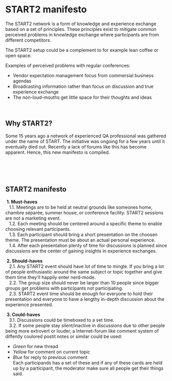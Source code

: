 # START2 manifesto
The START2 network is a form of knowledge and experience exchange based on a set of principles. These principles exist to mitigate common perceived problems in knowledge exchange where participants are from different competitors.

The START2 setup could be a complement to for example lean coffee or open space.

Examples of perceived problems with regular conferences:

* Vendor expectation management focus from commersial business agendas
* Broadcasting information rather than focus on discussion and true experience exchange
* The non-loud-mouths get little space for their thoughts and ideas

&nbsp;  

## Why START2?
Some 15 years ago a network of experienced QA professional was gathered under the name of START. The initiative was ongoing for a few years until it eventually died out. Recently a lack of forums like this has become apparent. Hence, this new manifesto is compiled.
  
&nbsp;  
&nbsp;  
&nbsp;  

## START2 manifesto
&nbsp;**1. Must-haves**  
&nbsp;&nbsp;&nbsp;1.1. Meetings are to be held at neutral grounds like someones home, chambre séparée, summer house, or conference facility. START2 sessions are not a marketing event.  
&nbsp;&nbsp;&nbsp;1.2. Each meeting should be centered around a specific theme to enable choosing relevant participants.  
&nbsp;&nbsp;&nbsp;1.3. Each participant should bring a short presentation on the choosen theme. The presentation must be about an actual personal experience.  
&nbsp;&nbsp;&nbsp;1.4. After each presentation plenty of time for discussions is planned since discussions are the center of gaining insights in experience exchanges.  

&nbsp;**2. Should-haves**  
&nbsp;&nbsp;&nbsp;2.1. Any START2 event should have lot of time to mingle. If you bring a lot of people enthusiastic around the same subject or topic together and give them time they'll happily enter nerd-mode.  
&nbsp;&nbsp;&nbsp;2.2. The group size should never be larger than 10 people since bigger groups get problems with participants not participating.  
&nbsp;&nbsp;&nbsp;2.3. START2 event time should be enough for everyone to hold their presentation and everyone to have a lengthy in-depth discussion about the experience presented.  

&nbsp;**3. Could-haves**  
&nbsp;&nbsp;&nbsp;3.1. Discussions could be timeboxed to a set time.  
&nbsp;&nbsp;&nbsp;3.2. If some people stay silent/inactive in discussions due to other people being more extrovert or louder, a Internet-forum like comment system of diffently coulored postit notes or similar could be used:  
* _Green_ for new thread
* _Yellow_ for comment on current topic
* _Blue_ for reply to previous comment  
Each participands has a set of these and if any of these cards are held up by a participant, the moderator make sure all people get their things said.  

&nbsp;  
&nbsp;  
&nbsp;  

